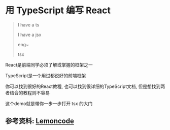 # 用 TypeScript 编写 React

> I have a ts
>
> I have a jsx
>
> eng~
>
> tsx

React是前端同学必须了解或掌握的框架之一

TypeScript是一个用过都说好的前端框架

你可以找到很好的React教程, 也可以找到很详细的TypeScript文档, 但是想找到两者结合的教程则不容易

这个demo就是带你一步一步打开 tsx 的大门






## 参考资料: [Lemoncode](https://github.com/Lemoncode/react-by-sample) 


